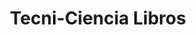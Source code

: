 ---
title: "Tecni-Ciencia Libros"
url: /caracas/tecni-ciencia-libros-av-romulo-gallegos/
shop: Bücher
---